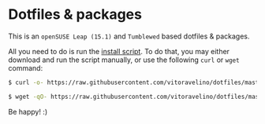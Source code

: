 # Dotfiles & packages

This is an `openSUSE Leap (15.1)` and `Tumblewed` based dotfiles & packages.

All you need to do is run the [install script](https://github.com/vitoravelino/dotfiles/blob/master/install.sh). To do that, you may either download and run the script manually, or use the following `curl` or `wget` command:

```sh
$ curl -o- https://raw.githubusercontent.com/vitoravelino/dotfiles/master/install.sh | bash
```

```sh
$ wget -qO- https://raw.githubusercontent.com/vitoravelino/dotfiles/master/install.sh | bash
```

Be happy! :)